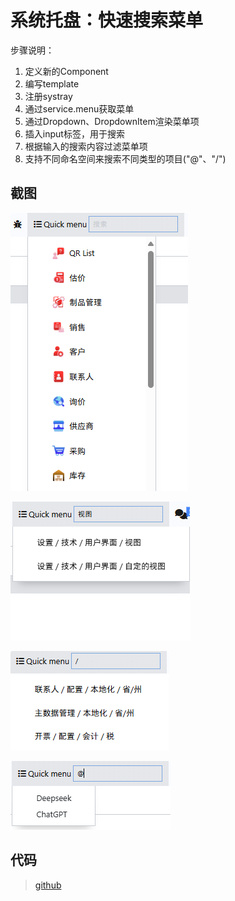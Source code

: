 # 系统托盘：快速搜索菜单

步骤说明：

1. 定义新的Component
2. 编写template
3. 注册systray
4. 通过service.menu获取菜单
5. 通过Dropdown、DropdownItem渲染菜单项
6. 插入input标签，用于搜索
7. 根据输入的搜索内容过滤菜单项
8. 支持不同命名空间来搜索不同类型的项目("@"、"/")

## 截图<!-- {docsify-ignore} -->

![apps](_images\quick_menu_1.png "apps")

![query menu](_images\quick_menu_2.png "query menu")

![query menu namespace](_images\quick_menu_4.png "query menu namespace")

![query menu namespace](_images\quick_menu_3.png "query menu namespace")


## 代码<!-- {docsify-ignore} -->
> [github](https://github.com/LucasLiu09/odoo-module-lucas/tree/16.0)
